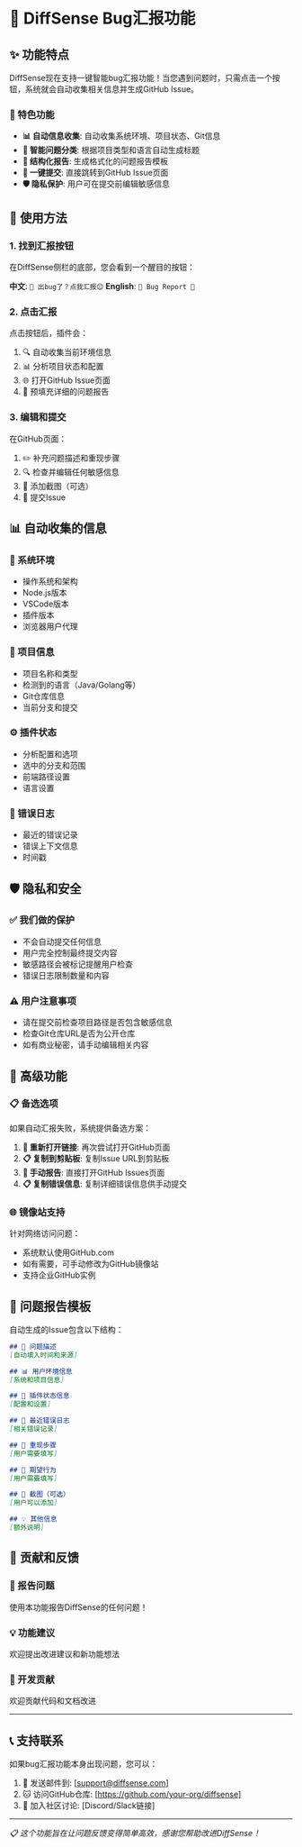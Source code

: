 # 🐛 DiffSense Bug汇报功能

## ✨ 功能特点

DiffSense现在支持一键智能bug汇报功能！当您遇到问题时，只需点击一个按钮，系统就会自动收集相关信息并生成GitHub Issue。

### 🎯 特色功能

- **📊 自动信息收集**: 自动收集系统环境、项目状态、Git信息
- **🔧 智能问题分类**: 根据项目类型和语言自动生成标题
- **📝 结构化报告**: 生成格式化的问题报告模板
- **🔗 一键提交**: 直接跳转到GitHub Issue页面
- **🛡️ 隐私保护**: 用户可在提交前编辑敏感信息

## 🚀 使用方法

### 1. 找到汇报按钮

在DiffSense侧栏的底部，您会看到一个醒目的按钮：

**中文**: `📩 出bug了？点我汇报😊`
**English**: `📩 Bug Report 🐛`

### 2. 点击汇报

点击按钮后，插件会：
1. 🔍 自动收集当前环境信息
2. 📊 分析项目状态和配置
3. 🌐 打开GitHub Issue页面
4. 📝 预填充详细的问题报告

### 3. 编辑和提交

在GitHub页面：
1. ✏️ 补充问题描述和重现步骤
2. 🔍 检查并编辑任何敏感信息
3. 📸 添加截图（可选）
4. 🚀 提交Issue

## 📊 自动收集的信息

### 🔧 系统环境
- 操作系统和架构
- Node.js版本
- VSCode版本
- 插件版本
- 浏览器用户代理

### 📁 项目信息
- 项目名称和类型
- 检测到的语言（Java/Golang等）
- Git仓库信息
- 当前分支和提交

### ⚙️ 插件状态
- 分析配置和选项
- 选中的分支和范围
- 前端路径设置
- 语言设置

### 🚨 错误日志
- 最近的错误记录
- 错误上下文信息
- 时间戳

## 🛡️ 隐私和安全

### ✅ 我们做的保护
- 不会自动提交任何信息
- 用户完全控制最终提交内容
- 敏感路径会被标记提醒用户检查
- 错误日志限制数量和内容

### ⚠️ 用户注意事项
- 请在提交前检查项目路径是否包含敏感信息
- 检查Git仓库URL是否为公开仓库
- 如有商业秘密，请手动编辑相关内容

## 🔧 高级功能

### 📋 备选选项

如果自动汇报失败，系统提供备选方案：

1. **🔗 重新打开链接**: 再次尝试打开GitHub页面
2. **📋 复制到剪贴板**: 复制Issue URL到剪贴板
3. **🔧 手动报告**: 直接打开GitHub Issues页面
4. **📋 复制错误信息**: 复制详细错误信息供手动提交

### 🌐 镜像站支持

针对网络访问问题：
- 系统默认使用GitHub.com
- 如有需要，可手动修改为GitHub镜像站
- 支持企业GitHub实例

## 📝 问题报告模板

自动生成的Issue包含以下结构：

```markdown
## 🐛 问题描述
[自动填入时间和来源]

## 📊 用户环境信息
[系统和项目信息]

## 🔧 插件状态信息
[配置和设置]

## 🚨 最近错误日志
[相关错误记录]

## 📝 重现步骤
[用户需要填写]

## 🎯 期望行为
[用户需要填写]

## 📸 截图（可选）
[用户可以添加]

## 💡 其他信息
[额外说明]
```

## 🤝 贡献和反馈

### 🐛 报告问题
使用本功能报告DiffSense的任何问题！

### 💡 功能建议
欢迎提出改进建议和新功能想法

### 🔧 开发贡献
欢迎贡献代码和文档改进

---

## 📞 支持联系

如果bug汇报功能本身出现问题，您可以：

1. 📧 发送邮件到: [support@diffsense.com]
2. 🐱 访问GitHub仓库: [https://github.com/your-org/diffsense]
3. 💬 加入社区讨论: [Discord/Slack链接]

---

*📋 这个功能旨在让问题反馈变得简单高效，感谢您帮助改进DiffSense！* 